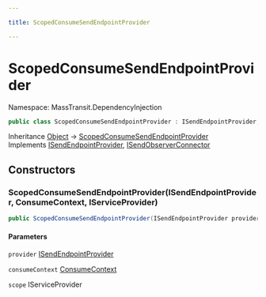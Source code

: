 ```yaml
---

title: ScopedConsumeSendEndpointProvider

---
```


# ScopedConsumeSendEndpointProvider

Namespace: MassTransit.DependencyInjection

```csharp
public class ScopedConsumeSendEndpointProvider : ISendEndpointProvider, ISendObserverConnector
```

Inheritance [Object](https://learn.microsoft.com/en-us/dotnet/api/system.object) → [ScopedConsumeSendEndpointProvider](../masstransit-dependencyinjection/scopedconsumesendendpointprovider)<br/>
Implements [ISendEndpointProvider](../../masstransit-abstractions/masstransit/isendendpointprovider), [ISendObserverConnector](../../masstransit-abstractions/masstransit/isendobserverconnector)

## Constructors

### **ScopedConsumeSendEndpointProvider(ISendEndpointProvider, ConsumeContext, IServiceProvider)**

```csharp
public ScopedConsumeSendEndpointProvider(ISendEndpointProvider provider, ConsumeContext consumeContext, IServiceProvider scope)
```

#### Parameters

`provider` [ISendEndpointProvider](../../masstransit-abstractions/masstransit/isendendpointprovider)<br/>

`consumeContext` [ConsumeContext](../../masstransit-abstractions/masstransit/consumecontext)<br/>

`scope` IServiceProvider<br/>
